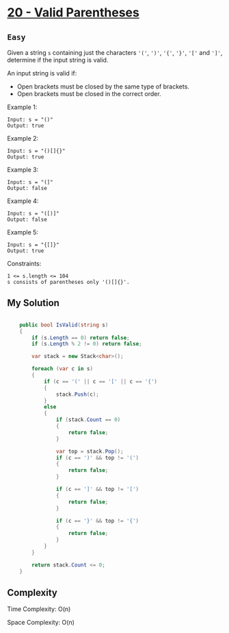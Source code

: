 [leet]: https://leetcode.com/problems/valid-parentheses/

# [20 - Valid Parentheses][leet]

## ```Easy```

Given a string `s` containing just the characters `'('`, `')'`, `'{'`, `'}'`, `'['` and `']'`, determine if the input string is valid.

An input string is valid if:

- Open brackets must be closed by the same type of brackets.
- Open brackets must be closed in the correct order.

Example 1:
```
Input: s = "()"
Output: true
```

Example 2:
```
Input: s = "()[]{}"
Output: true
```

Example 3:
```
Input: s = "(]"
Output: false
```

Example 4:
```
Input: s = "([)]"
Output: false
```

Example 5:
```
Input: s = "{[]}"
Output: true
```

Constraints:
```
1 <= s.length <= 104
s consists of parentheses only '()[]{}'.
```

## My Solution

```cs

    public bool IsValid(string s)
    {
        if (s.Length == 0) return false;
        if (s.Length % 2 != 0) return false;

        var stack = new Stack<char>();

        foreach (var c in s)
        {
            if (c == '(' || c == '[' || c == '{')
            {
                stack.Push(c);
            }
            else
            {
                if (stack.Count == 0)
                {
                    return false;
                }

                var top = stack.Pop();
                if (c == ')' && top != '(')
                {
                    return false;
                }

                if (c == ']' && top != '[')
                {
                    return false;
                }

                if (c == '}' && top != '{')
                {
                    return false;
                }
            }
        }

        return stack.Count <= 0;
    }
```

## Complexity

Time Complexity: O(n)

Space Complexity: O(n)

